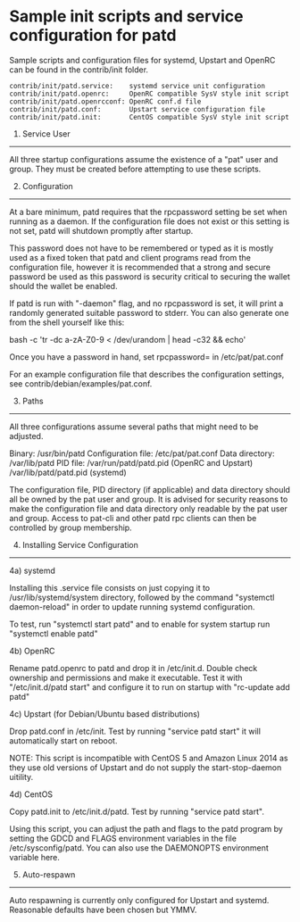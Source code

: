 Sample init scripts and service configuration for patd
==========================================================

Sample scripts and configuration files for systemd, Upstart and OpenRC
can be found in the contrib/init folder.

    contrib/init/patd.service:    systemd service unit configuration
    contrib/init/patd.openrc:     OpenRC compatible SysV style init script
    contrib/init/patd.openrcconf: OpenRC conf.d file
    contrib/init/patd.conf:       Upstart service configuration file
    contrib/init/patd.init:       CentOS compatible SysV style init script

1. Service User
---------------------------------

All three startup configurations assume the existence of a "pat" user
and group.  They must be created before attempting to use these scripts.

2. Configuration
---------------------------------

At a bare minimum, patd requires that the rpcpassword setting be set
when running as a daemon.  If the configuration file does not exist or this
setting is not set, patd will shutdown promptly after startup.

This password does not have to be remembered or typed as it is mostly used
as a fixed token that patd and client programs read from the configuration
file, however it is recommended that a strong and secure password be used
as this password is security critical to securing the wallet should the
wallet be enabled.

If patd is run with "-daemon" flag, and no rpcpassword is set, it will
print a randomly generated suitable password to stderr.  You can also
generate one from the shell yourself like this:

bash -c 'tr -dc a-zA-Z0-9 < /dev/urandom | head -c32 && echo'

Once you have a password in hand, set rpcpassword= in /etc/pat/pat.conf

For an example configuration file that describes the configuration settings,
see contrib/debian/examples/pat.conf.

3. Paths
---------------------------------

All three configurations assume several paths that might need to be adjusted.

Binary:              /usr/bin/patd
Configuration file:  /etc/pat/pat.conf
Data directory:      /var/lib/patd
PID file:            /var/run/patd/patd.pid (OpenRC and Upstart)
                     /var/lib/patd/patd.pid (systemd)

The configuration file, PID directory (if applicable) and data directory
should all be owned by the pat user and group.  It is advised for security
reasons to make the configuration file and data directory only readable by the
pat user and group.  Access to pat-cli and other patd rpc clients
can then be controlled by group membership.

4. Installing Service Configuration
-----------------------------------

4a) systemd

Installing this .service file consists on just copying it to
/usr/lib/systemd/system directory, followed by the command
"systemctl daemon-reload" in order to update running systemd configuration.

To test, run "systemctl start patd" and to enable for system startup run
"systemctl enable patd"

4b) OpenRC

Rename patd.openrc to patd and drop it in /etc/init.d.  Double
check ownership and permissions and make it executable.  Test it with
"/etc/init.d/patd start" and configure it to run on startup with
"rc-update add patd"

4c) Upstart (for Debian/Ubuntu based distributions)

Drop patd.conf in /etc/init.  Test by running "service patd start"
it will automatically start on reboot.

NOTE: This script is incompatible with CentOS 5 and Amazon Linux 2014 as they
use old versions of Upstart and do not supply the start-stop-daemon uitility.

4d) CentOS

Copy patd.init to /etc/init.d/patd. Test by running "service patd start".

Using this script, you can adjust the path and flags to the patd program by
setting the GDCD and FLAGS environment variables in the file
/etc/sysconfig/patd. You can also use the DAEMONOPTS environment variable here.

5. Auto-respawn
-----------------------------------

Auto respawning is currently only configured for Upstart and systemd.
Reasonable defaults have been chosen but YMMV.
